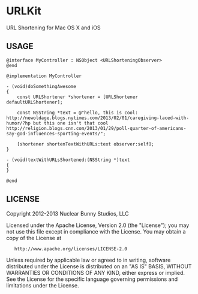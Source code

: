URLKit
======

URL Shortening for Mac OS X and iOS

USAGE
-----

````objc
@interface MyController : NSObject <URLShorteningObserver>
@end

@implementation MyController

- (void)doSomethingAwesome
{
    const URLShortener *shortener = [URLShortener defaultURLShortener];
    
    const NSString *text = @"hello, this is cool: http://newoldage.blogs.nytimes.com/2013/02/01/caregiving-laced-with-humor/?hp but this one isn't that cool http://religion.blogs.cnn.com/2013/01/29/poll-quarter-of-americans-say-god-influences-sporting-events/";

    [shortener shortenTextWithURLs:text observer:self];
}

- (void)textWithURLsShortened:(NSString *)text
{
}

@end
````

LICENSE
-------
Copyright 2012-2013 Nuclear Bunny Studios, LLC

   Licensed under the Apache License, Version 2.0 (the "License");
   you may not use this file except in compliance with the License.
   You may obtain a copy of the License at

       http://www.apache.org/licenses/LICENSE-2.0

   Unless required by applicable law or agreed to in writing, software
   distributed under the License is distributed on an "AS IS" BASIS,
   WITHOUT WARRANTIES OR CONDITIONS OF ANY KIND, either express or implied.
   See the License for the specific language governing permissions and
   limitations under the License.
